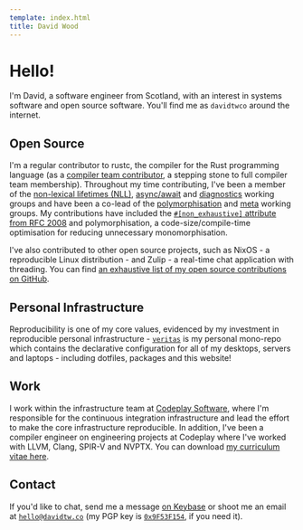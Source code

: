 ```yaml
---
template: index.html
title: David Wood
---
```

# Hello!
I'm David, a software engineer from Scotland, with an interest in systems software and open source
software. You'll find me as `davidtwco` around the internet.

## Open Source
I'm a regular contributor to rustc, the compiler for the Rust programming language (as a [compiler
team contributor][compiler_team_contributor], a stepping stone to full compiler team membership).
Throughout my time contributing, I've been a member of the [non-lexical lifetimes (NLL)][wg_nll],
[async/await][wg_async_await] and [diagnostics][wg_diagnostics] working groups and have been a
co-lead of the [polymorphisation][wg_polymorphisation] and [meta][wg_meta] working groups. My
contributions have included the [`#[non_exhaustive]` attribute from RFC 2008][rfc_2008] and
polymorphisation, a code-size/compile-time optimisation for reducing unnecessary monomorphisation.

I've also contributed to other open source projects, such as NixOS - a reproducible Linux
distribution - and Zulip - a real-time chat application with threading. You can find [an exhaustive
list of my open source contributions on GitHub][prs].

## Personal Infrastructure
Reproducibility is one of my core values, evidenced by my investment in reproducible personal
infrastructure - [`veritas`][veritas] is my personal mono-repo which contains the declarative
configuration for all of my desktops, servers and laptops - including dotfiles, packages and
this website!

## Work
I work within the infrastructure team at [Codeplay Software][codeplay], where I'm
responsible for the continuous integration infrastructure and lead the effort to make the core
infrastructure reproducible. In addition, I've been a compiler engineer on engineering projects at
Codeplay where I've worked with LLVM, Clang, SPIR-V and NVPTX. You can download [my curriculum
vitae here](/curriculum_vitae.pdf).

## Contact
If you'd like to chat, send me a message [on Keybase][keybase] or shoot me an email at
[`hello@davidtw.co`][email] (my PGP key is [`0x9F53F154`][keybase], if you need it).

[codeplay]: https://codeplay.com/
[compiler_team_contributor]: https://www.rust-lang.org/governance/teams/compiler
[email]: mailto:hello@davidtw.co
[keybase]: https://keybase.io/davidtwco
[prs]: https://github.com/search?q=is%3Apr+author%3Adavidtwco
[rfc_2008]: https://github.com/rust-lang/rfcs/blob/master/text/2008-non-exhaustive.md
[veritas]: https://github.com/davidtwco/veritas
[wg_async_await]: https://rust-lang.github.io/compiler-team/working-groups/async-await/
[wg_diagnostics]: https://rust-lang.github.io/compiler-team/working-groups/diagnostics/
[wg_meta]: https://rust-lang.github.io/compiler-team/working-groups/meta/
[wg_nll]: https://rust-lang.github.io/compiler-team/working-groups/nll/
[wg_polymorphisation]: https://rust-lang.github.io/compiler-team/working-groups/polymorphization/

